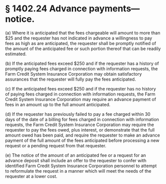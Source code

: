 # § 1402.24   Advance payments—notice.

(a) Where it is anticipated that the fees chargeable will amount to more than $25 and the requester has not indicated in advance a willingness to pay fees as high as are anticipated, the requester shall be promptly notified of the amount of the anticipated fee or such portion thereof that can be readily estimated. 


(b) If the anticipated fees exceed $250 and if the requester has a history of promptly paying fees charged in connection with information requests, the Farm Credit System Insurance Corporation may obtain satisfactory assurances that the requester will fully pay the fees anticipated. 


(c) If the anticipated fees exceed $250 and if the requester has no history of paying fees charged in connection with information requests, the Farm Credit System Insurance Corporation may require an advance payment of fees in an amount up to the full amount anticipated. 


(d) If the requester has previously failed to pay a fee charged within 30 days of the date of a billing for fees charged in connection with information requests, the Farm Credit System Insurance Corporation may require the requester to pay the fees owed, plus interest, or demonstrate that the full amount owed has been paid, and require the requester to make an advance payment of the full amount of the fees anticipated before processing a new request or a pending request from that requester. 


(e) The notice of the amount of an anticipated fee or a request for an advance deposit shall include an offer to the requester to confer with identified Farm Credit System Insurance Corporation personnel to attempt to reformulate the request in a manner which will meet the needs of the requester at a lower cost. 




